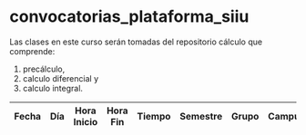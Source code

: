 # convocatorias_plataforma_siiu

Las clases en este curso serán tomadas del repositorio cálculo que comprende:
1. precálculo, 
2. calculo diferencial y 
3. calculo integral.

|Fecha|Día|Hora Inicio|Hora Fin|Tiempo|Semestre|Grupo|Campus|	  
|-----|---|----------|--------|------|--------|-----|-------|  

